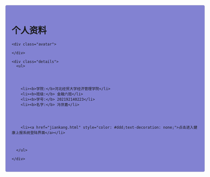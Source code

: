 
<html lang="en">
<head>
  <meta charset="UTF-8">
  <meta name="viewport" content="width=device-width, initial-scale=1.0">
  <title>学生信息</title>
 
</head>
 <style>
body {
  background: url('001.jpg') no-repeat center center fixed;
  background-size: cover;
}
.user-info {
  width: 600px;
  margin: 0 auto;
  padding: 20px;
  border-radius: 5px; 
  background: rgba(100, 100, 200, 0.8);
  border: 1px solid #ddd;
}

.header {
  text-align: center;
}

.avatar {
  text-align: center; 
}

.avatar img {
  width: 150px;
  border-radius: 50%;
}

.details {
  margin-top: 20px;
}

.details ul {
  list-style: none;
}

.details ul li {
  margin-bottom: 10px;
}
 </style>
<body>
  <div class="user-info">
    <div class="header">
      <h1>个人资料</h1>
    </div>
    
    <div class="avatar">
    
    </div>
    
    <div class="details">
      <ul>
        
        
        
        
        <li><b>学院:</b>河北经贸大学经济管理学院</li>
        <li><b>班级:</b> 金融六班</li>
        <li><b>学号:</b> 202192140223</li>
        <li><b>名字:</b> 冯世嘉</li>
      
        
        
        
        <li><a href="jiankang.html" style="color: #ddd;text-decoration: none;">点击进入健康上报系统登陆界面</a></li>
        
     
  
      </ul>
         
    </div>
  </div>
  
  
</body>
</html>
